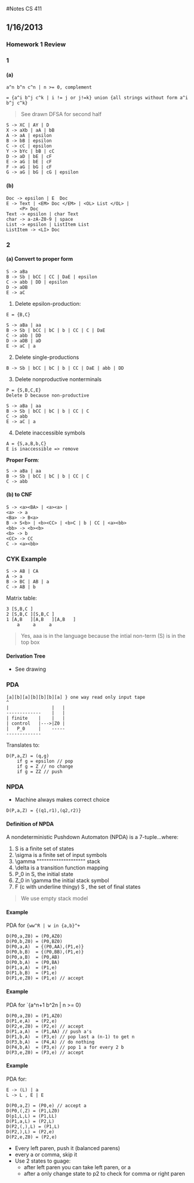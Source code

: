 #Notes CS 411 
## 1/16/2013

### Homework 1 Review

### 1

#### (a) 
`a^n b^n c^n | n >= 0, complement`

```
= {a^i b^j c^k | i != j or j!=k} union {all strings without form a^i b^j c^k}
```
> See drawn DFSA for second half 

```
S -> XC | AY | D
X -> aXb | aA | bB
A -> aA | epsilon
B -> bB | epsilon
C -> cC | epsilon
Y -> bYc | bB | cC
D -> aD | bE | cF
E -> aG | bE | cF
F -> aG | bG | cF
G -> aG | bG | cG | epsilon 
```

#### (b)
```
Doc -> epsilon | E  Doc
E -> Text | <EM> Doc </EM> | <OL> List </OL> |
     <P> Doc 
Text -> epsilon | char Text 
char -> a-zA-Z0-9 | space 
List -> epsilon | ListItem List
ListItem -> <LI> Doc
```

### 2
#### (a) Convert to proper form

```
S -> aBa
B -> Sb | bCC | CC | DaE | epsilon
C -> abb | DD | epsilon
D -> aDB 
E -> aC
```

1. Delete epsilon-production:
```
E = {B,C}

S -> aBa | aa
B -> Sb | bCC | bC | b | CC | C | DaE
C -> abb | DD
D -> aDB | aD
E -> aC | a
```

2. Delete single-productions
```
B -> Sb | bCC | bC | b | CC | DaE | abb | DD
```

3. Delete nonproductive nonterminals

```
P = {S,B,C,E}
Delete D because non-productive

S -> aBa | aa
B -> Sb | bCC | bC | b | CC | C 
C -> abb
E -> aC | a
```

4. Delete inaccessible symbols
```
A = {S,a,B,b,C}
E is inaccessible => remove
```
**Proper Form**:
```
S -> aBa | aa
B -> Sb | bCC | bC | b | CC | C  
C -> abb
```

#### (b) to CNF

```
S -> <a><BA> | <a><a> |
<a> -> a
<Ba> -> B<a>
B -> S<b> | <b><CC> | <b>C | b | CC | <a><bb>
<bb> -> <b><b>
<b> -> b
<CC> -> CC
C -> <a><bb> 
```

### CYK Example
```
S -> AB | CA
A -> a
B -> BC | AB | a
C -> AB | b
```
Matrix table:

```
3 [S,B,C ]
2 [S,B,C ][S,B,C ] 
1 [A,B   ][A,B   ][A,B   ]
    a     a     a

```

> Yes, aaa is in the language because the intial non-term (S) is in the top box 

#### Derivation Tree
- See drawing

### PDA 
```
[a][b][a][b][b][b][a] } one way read only input tape
^
|                |   |           
-------------    |   |
| finite    |    |   |
| control   |--->|Z0 |
|   P_0     |    ----- 
-------------

```
Translates to:

```
D(P,a,Z) = (q,g)
    if g = epsilon // pop
    if g = Z // no change 
    if g = ZZ // push
```

### NPDA
- Machine always makes correct choice
```
D(P,a,Z) = {(q1,r1),(q2,r2)}
```

#### Definition of NPDA
A nondeterministic Pushdown Automaton (NPDA) is a 7-tuple...where:
1) S is a finite set of states
2) \sigma is a finite set of input symbols
3) \gamma """""""""""""""""""" stack
4) \delta is a transition function mapping 
5) P_0 in S, the initial state
6) Z_0 in \gamma the initial stack symbol
7) F (c with underline thingy) S , the set of final states


> We use empty stack model 

#### Example
PDA for `{ww^R | w in {a,b}^+`

```
D(P0,a,Z0) = (P0,AZ0)
D(P0,b,Z0) = (P0,BZ0)
D(P0,a,A)  = {(P0,AA),(P1,e)}
D(P0,b,B)  = {(P0,BB),(P1,e)}
D(P0,a,B)  = (P0,AB)
D(P0,b,A)  = (P0,BA)
D(P1,a,A)  = (P1,e)
D(P1,b,B)  = (P1,e)
D(P1,e,Z0) = (P1,e) // accept 
```

#### Example
PDA for `{a^n+1 b^2n | n >= 0}

```
D(P0,a,Z0) = (P1,AZ0)
D(P1,e,A)  = (P2,e)
D(P2,e,Z0) = (P2,e) // accept
D(P1,a,A)  = (P1,AA) // push a's
D(P1,b,A)  = (P3,e) // pop last a (n-1) to get n
D(P3,b,A)  = (P4,A) // do nothing
D(P4,b,A)  = (P3,e) // pop 1 a for every 2 b
D(P3,e,Z0) = (P3,e) // accept
```    

#### Example
PDA for:
```
E -> (L) | a
L -> L , E | E
```

```
D(P0,a,Z) = (P0,e) // accept a
D(P0,(,Z) = (P1,LZ0)
D(p1,L,L) = (P1,LL)
D(P1,a,L) = (P2,L)
D(P2,(,),L) = (P1,L)
D(P2,),L) = (P2,e)
D(P2,e,Z0) = (P2,e)
```
- Every left paren, push it (balanced parens) 
- every a or comma, skip it 
- Use 2 states to guage:
    - after left paren you can take left paren, or a 
    - after a only change state to p2 to check for comma or right paren 
